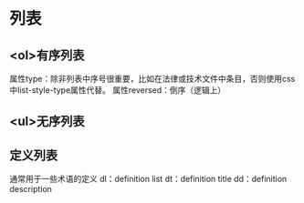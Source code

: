 # 列表

## \<ol>有序列表
属性type：除非列表中序号很重要，比如在法律或技术文件中条目，否则使用css中list-style-type属性代替。
属性reversed：倒序（逻辑上）

## \<ul>无序列表

## 定义列表
通常用于一些术语的定义
dl：definition list
dt：definition title
dd：definition description

